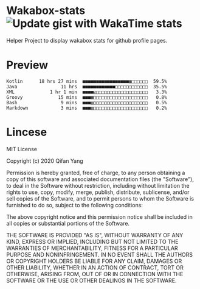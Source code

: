  # Wakabox-stats ![Update gist with WakaTime stats](https://github.com/underwindfall/wakabox-stats/workflows/Update%20gist%20with%20WakaTime%20stats/badge.svg)

  Helper Project to display wakabox stats for github profile pages. 
 # Preview 
  
  ```  
 Kotlin      18 hrs 27 mins  ■■■■■■■■■■■■■■■■■▦□□□□□□  59.5%
Java                11 hrs  ■■■■■■■■■■■■□□□□□□□□□□□□  35.5%
XML             1 hr 1 min  ■■■■◱□□□□□□□□□□□□□□□□□□□   3.3%
Groovy             15 mins  ■■■▦□□□□□□□□□□□□□□□□□□□□   0.8%
Bash                9 mins  ■■■▥□□□□□□□□□□□□□□□□□□□□   0.5%
Markdown            3 mins  ■■■▥□□□□□□□□□□□□□□□□□□□□   0.2% 
 ``` 
  
 
 # Lincese 

  MIT License

  Copyright (c) 2020 Qifan Yang
  
  Permission is hereby granted, free of charge, to any person obtaining a copy
  of this software and associated documentation files (the "Software"), to deal
  in the Software without restriction, including without limitation the rights
  to use, copy, modify, merge, publish, distribute, sublicense, and/or sell
  copies of the Software, and to permit persons to whom the Software is
  furnished to do so, subject to the following conditions:
  
  The above copyright notice and this permission notice shall be included in all
  copies or substantial portions of the Software.
  
  THE SOFTWARE IS PROVIDED "AS IS", WITHOUT WARRANTY OF ANY KIND, EXPRESS OR
  IMPLIED, INCLUDING BUT NOT LIMITED TO THE WARRANTIES OF MERCHANTABILITY,
  FITNESS FOR A PARTICULAR PURPOSE AND NONINFRINGEMENT. IN NO EVENT SHALL THE
  AUTHORS OR COPYRIGHT HOLDERS BE LIABLE FOR ANY CLAIM, DAMAGES OR OTHER
  LIABILITY, WHETHER IN AN ACTION OF CONTRACT, TORT OR OTHERWISE, ARISING FROM,
  OUT OF OR IN CONNECTION WITH THE SOFTWARE OR THE USE OR OTHER DEALINGS IN THE
  SOFTWARE.
